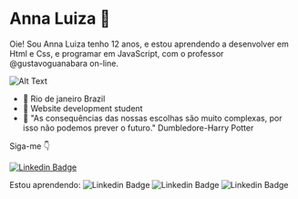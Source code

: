# Anna Luiza 👋
Oie! Sou Anna Luiza tenho 12 anos, e estou aprendendo a desenvolver em Html e Css, e programar em JavaScript, com o professor @gustavoguanabara on-line.


![Alt Text](https://www.google.com/url?sa=i&url=https%3A%2F%2Fpt.linkedin.com%2Fpulse%2Fdata-science-para-leigos-aline-marques&psig=AOvVaw1gOdzhcUqTEdzPgemMsfLq&ust=1624025887139000&source=images&cd=vfe&ved=0CAIQjRxqFwoTCNCC4oPunvECFQAAAAAdAAAAABAD)



- 📌 Rio de janeiro Brazil
- 📌 Website development student
- 🌈 "As consequências das nossas escolhas são muito complexas, por isso não podemos prever o futuro." Dumbledore-Harry Potter

Siga-me 👇

[![Linkedin Badge](https://img.shields.io/badge/-Anna%20Luiza-pink?style=flat-square&logo=Instagram&logoColor=white&link=Instagram.com/)](https://Instagram.com/)


Estou aprendendo: ![Linkedin Badge](https://img.shields.io/badge/-HTML5-yellow?style=flat-square&logo=Html5&logoColor=white) ![Linkedin Badge](https://img.shields.io/badge/-CSS3-blue?style=flat-square&logo=CSS3&logoColor=white) ![Linkedin Badge](https://img.shields.io/badge/-JavaScript-orange?style=flat-square&logo=JavaScript&logoColor=white)
